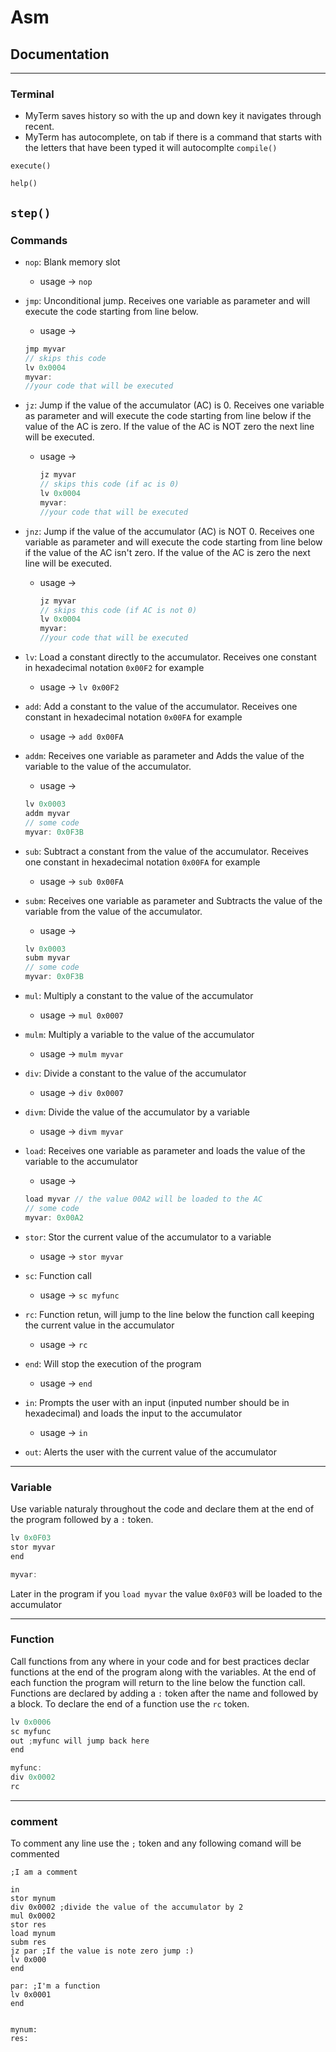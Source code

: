 # Asm

## Documentation
---
### Terminal
* MyTerm saves history so with the up and down key it navigates through recent.
* MyTerm has autocomplete, on tab if there is a command that starts with the letters that have been typed it will autocomplte
`compile()`

`execute()`

`help()`

`step()`
---
### Commands
  * `nop`: Blank memory slot
      * usage → `nop`

  * `jmp`: Unconditional jump. Receives one variable as parameter and will execute the code starting from  line below.
      * usage → 
      ```js
      jmp myvar
      // skips this code
      lv 0x0004
      myvar:
      //your code that will be executed
      ```

  * `jz`: Jump if the value of the accumulator (AC) is 0. Receives one variable as parameter and will execute the code starting from  line below if the value of the AC is zero. If the value of the AC is NOT zero the next line will be executed.
    * usage → 
      ```js
      jz myvar
      // skips this code (if ac is 0)
      lv 0x0004
      myvar:
      //your code that will be executed
      ```

  * `jnz`: Jump if the value of the accumulator (AC) is NOT 0. Receives one variable as parameter and will execute the code starting from  line below if the value of the AC isn't zero. If the value of the AC is zero the next line will be executed.
    * usage → 
      ```js
      jz myvar
      // skips this code (if AC is not 0)
      lv 0x0004
      myvar:
      //your code that will be executed
      ```

  * `lv`: Load a constant directly to the accumulator. Receives one constant in hexadecimal notation `0x00F2` for example
    * usage → `lv 0x00F2`

  * `add`: Add a constant to the value of the accumulator. Receives one constant in hexadecimal notation `0x00FA` for example
    * usage → `add 0x00FA`

  * `addm`: Receives one variable as parameter and Adds the value of the variable to the value of the accumulator. 
    * usage → 
    ```js
    lv 0x0003
    addm myvar
    // some code 
    myvar: 0x0F3B
    ```

  * `sub`: Subtract a constant from the value of the accumulator. Receives one constant in hexadecimal notation `0x00FA` for example
    * usage → `sub 0x00FA`

  * `subm`: Receives one variable as parameter and Subtracts the value of the variable from the value of the accumulator. 
    * usage → 
    ```js
    lv 0x0003
    subm myvar
    // some code 
    myvar: 0x0F3B
    ```

  * `mul`: Multiply a constant to the value of the accumulator
    * usage → `mul 0x0007`

  * `mulm`: Multiply a variable to the value of the accumulator
    * usage → `mulm myvar`

  * `div`: Divide a constant to the value of the accumulator
    * usage → `div 0x0007`

  * `divm`: Divide the value of the accumulator by a variable
    * usage → `divm myvar`

  * `load`: Receives one variable as parameter and loads the value of the variable to the accumulator
    * usage → 
    ```js
    load myvar // the value 00A2 will be loaded to the AC
    // some code
    myvar: 0x00A2
    ```

  * `stor`: Stor the current value of the accumulator to a variable
    * usage → `stor myvar`

  * `sc`: Function call
      * usage → `sc myfunc`

  * `rc`: Function retun, will jump to the line below the function call keeping the current value in the accumulator
      * usage → `rc`

  * `end`: Will stop the execution of the program
    * usage → `end`

  * `in`: Prompts the user with an input (inputed number should be in hexadecimal) and loads the input to the accumulator
      * usage → `in`

  * `out`: Alerts the user with the current value of the accumulator 


---
### Variable
Use variable naturaly throughout the code and declare them at the end of the program followed by a `:` token.

```js
lv 0x0F03
stor myvar
end

myvar:
```
Later in the program if you `load myvar` the value `0x0F03` will be loaded to the accumulator

---
### Function
Call functions from any where in your code and for best practices declar functions at the end of the program along with the variables. At the end of each function the program will return to the line below the function call. Functions are declared by adding a `:` token after the name and followed by a block. To declare the end of a function use the `rc` token.

```js
lv 0x0006
sc myfunc
out ;myfunc will jump back here
end

myfunc:
div 0x0002
rc
```

---
### comment
To comment any line use the `;` token and any following comand will be commented
```
;I am a comment

in
stor mynum
div 0x0002 ;divide the value of the accumulator by 2
mul 0x0002
stor res
load mynum
subm res
jz par ;If the value is note zero jump :)
lv 0x000
end

par: ;I'm a function
lv 0x0001
end


mynum:
res:
```

